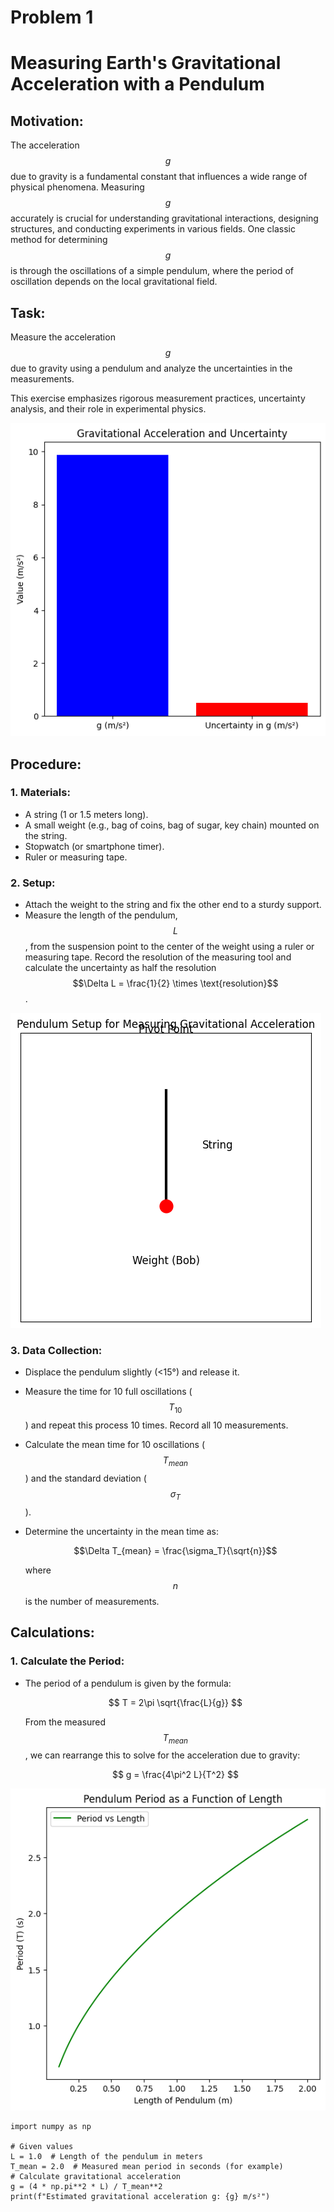 # Problem 1
# Measuring Earth's Gravitational Acceleration with a Pendulum

## Motivation:
The acceleration $$g$$ due to gravity is a fundamental constant that influences a wide range of physical phenomena. Measuring $$g$$ accurately is crucial for understanding gravitational interactions, designing structures, and conducting experiments in various fields. One classic method for determining $$g$$ is through the oscillations of a simple pendulum, where the period of oscillation depends on the local gravitational field.

## Task:
Measure the acceleration $$g$$ due to gravity using a pendulum and analyze the uncertainties in the measurements.

This exercise emphasizes rigorous measurement practices, uncertainty analysis, and their role in experimental physics.




![alt text](image-2.png)

## Procedure:

### 1. Materials:
- A string (1 or 1.5 meters long).
- A small weight (e.g., bag of coins, bag of sugar, key chain) mounted on the string.
- Stopwatch (or smartphone timer).
- Ruler or measuring tape.

### 2. Setup:
- Attach the weight to the string and fix the other end to a sturdy support.
- Measure the length of the pendulum, $$L$$, from the suspension point to the center of the weight using a ruler or measuring tape. Record the resolution of the measuring tool and calculate the uncertainty as half the resolution $$\Delta L = \frac{1}{2} \times \text{resolution}$$.

![alt text](image.png)



### 3. Data Collection:
- Displace the pendulum slightly (<15°) and release it.
- Measure the time for 10 full oscillations ($$T_{10}$$) and repeat this process 10 times. Record all 10 measurements.
- Calculate the mean time for 10 oscillations ($$T_{mean}$$) and the standard deviation ($$\sigma_T$$).
- Determine the uncertainty in the mean time as:
  
  $$\Delta T_{mean} = \frac{\sigma_T}{\sqrt{n}}$$
  
  where $$n$$ is the number of measurements.

## Calculations:

### 1. Calculate the Period:
- The period of a pendulum is given by the formula:
  
  $$
  T = 2\pi \sqrt{\frac{L}{g}}
  $$

  From the measured $$T_{mean}$$, we can rearrange this to solve for the acceleration due to gravity:
  
  $$
  g = \frac{4\pi^2 L}{T^2}
  $$

![alt text](image-1.png)

```
import numpy as np

# Given values
L = 1.0  # Length of the pendulum in meters
T_mean = 2.0  # Measured mean period in seconds (for example)
# Calculate gravitational acceleration
g = (4 * np.pi**2 * L) / T_mean**2
print(f"Estimated gravitational acceleration g: {g} m/s²")
